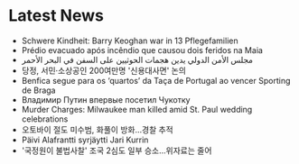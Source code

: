 # Latest News
-  Schwere Kindheit: Barry Keoghan war in 13 Pflegefamilien
-  Prédio evacuado após incêndio que causou dois feridos na Maia
-  مجلس الأمن الدولي يدين هجمات الحوثيين على السفن في البحر الأحمر
-  당정, 서민·소상공인 200여만명 '신용대사면' 논의
-  Benfica segue para os ‘quartos’ da Taça de Portugal ao vencer Sporting de Braga
-  Владимир Путин впервые посетил Чукотку
-  Murder Charges: Milwaukee man killed amid St. Paul wedding celebrations
-  오토바이 절도 미수범, 화풀이 방화…경찰 추적
-  Päivi Alafrantti syrjäytti Jari Kurrin
-  '국정원이 불법사찰' 조국 2심도 일부 승소…위자료는 줄어
